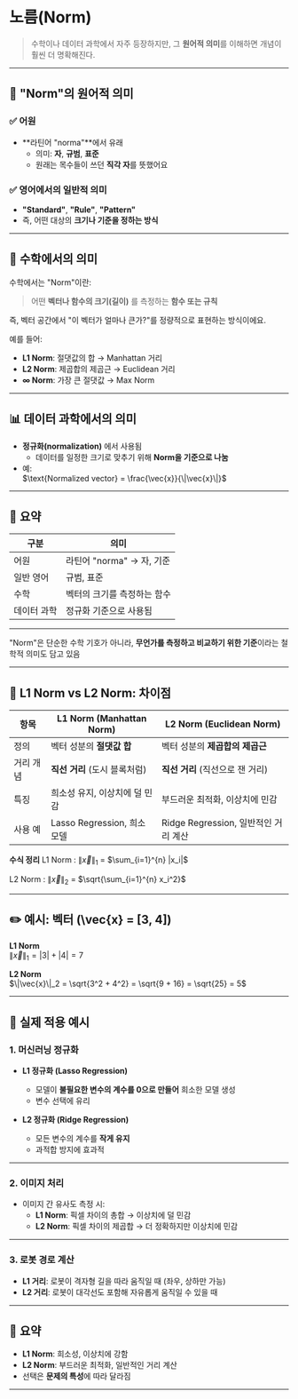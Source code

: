 # 노름(Norm)
> 수학이나 데이터 과학에서 자주 등장하지만,
> 그 **원어적 의미**를 이해하면 개념이 훨씬 더 명확해진다.

---

## 🧾 "Norm"의 원어적 의미

### ✅ 어원

- **라틴어 "norma"**에서 유래  
  - 의미: **자**, **규범**, **표준**
  - 원래는 목수들이 쓰던 **직각 자**를 뜻했어요

### ✅ 영어에서의 일반적 의미

- **"Standard"**, **"Rule"**, **"Pattern"**  
- 즉, 어떤 대상의 **크기나 기준을 정하는 방식**

---

## 📐 수학에서의 의미

수학에서는 "Norm"이란:

> 어떤 **벡터나 함수의 크기(길이)** 를 측정하는 **함수 또는 규칙**

즉, 벡터 공간에서 "이 벡터가 얼마나 큰가?"를 정량적으로 표현하는 방식이에요.

예를 들어:

- **L1 Norm**: 절댓값의 합 → Manhattan 거리  
- **L2 Norm**: 제곱합의 제곱근 → Euclidean 거리  
- **∞ Norm**: 가장 큰 절댓값 → Max Norm

---

## 📊 데이터 과학에서의 의미

- **정규화(normalization)** 에서 사용됨  
  - 데이터를 일정한 크기로 맞추기 위해 **Norm을 기준으로 나눔**
- 예:  
$\text{Normalized vector} = \frac{\vec{x}}{\|\vec{x}\|}$

---

## 🧠 요약

| 구분 | 의미 |
|------|------|
| 어원 | 라틴어 "norma" → 자, 기준 |
| 일반 영어 | 규범, 표준 |
| 수학 | 벡터의 크기를 측정하는 함수 |
| 데이터 과학 | 정규화 기준으로 사용됨 |

---

"Norm"은 단순한 수학 기호가 아니라, **무언가를 측정하고 비교하기 위한 기준**이라는 철학적 의미도 담고 있음  

---

## 📐 L1 Norm vs L2 Norm: 차이점

| 항목 | L1 Norm (Manhattan Norm) | L2 Norm (Euclidean Norm) |
|------|---------------------------|----------------------------|
| 정의 | 벡터 성분의 **절댓값 합** | 벡터 성분의 **제곱합의 제곱근** |
| 거리 개념 | **직선 거리** (도시 블록처럼) | **직선 거리** (직선으로 잰 거리) |
| 특징 | 희소성 유지, 이상치에 덜 민감 | 부드러운 최적화, 이상치에 민감 |
| 사용 예 | Lasso Regression, 희소 모델 | Ridge Regression, 일반적인 거리 계산 |

**수식 정리**
 L1 Norm  : $\|\vec{x}\|_1$ = $\sum_{i=1}^{n} |x_i|$  
 
 L2 Norm  : $\|\vec{x}\|_2$ = $\sqrt{\sum_{i=1}^{n} x_i^2}$ 

---

## ✏️ 예시: 벡터 \(\vec{x} = [3, 4]\)

**L1 Norm**  
$\|\vec{x}\|_1 = |3| + |4| = 7$

**L2 Norm**  
$\|\vec{x}\|_2 = \sqrt{3^2 + 4^2} = \sqrt{9 + 16} = \sqrt{25} = 5$


---

## 🧠 실제 적용 예시

### 1. **머신러닝 정규화**

- **L1 정규화 (Lasso Regression)**  
  - 모델이 **불필요한 변수의 계수를 0으로 만들어** 희소한 모델 생성  
  - 변수 선택에 유리

- **L2 정규화 (Ridge Regression)**  
  - 모든 변수의 계수를 **작게 유지**  
  - 과적합 방지에 효과적

---

### 2. **이미지 처리**

- 이미지 간 유사도 측정 시:
  - **L1 Norm**: 픽셀 차이의 총합 → 이상치에 덜 민감  
  - **L2 Norm**: 픽셀 차이의 제곱합 → 더 정확하지만 이상치에 민감

---

### 3. **로봇 경로 계산**

- **L1 거리**: 로봇이 격자형 길을 따라 움직일 때 (좌우, 상하만 가능)  
- **L2 거리**: 로봇이 대각선도 포함해 자유롭게 움직일 수 있을 때

---

## 🎯 요약

- **L1 Norm**: 희소성, 이상치에 강함  
- **L2 Norm**: 부드러운 최적화, 일반적인 거리 계산  
- 선택은 **문제의 특성**에 따라 달라짐  

---

